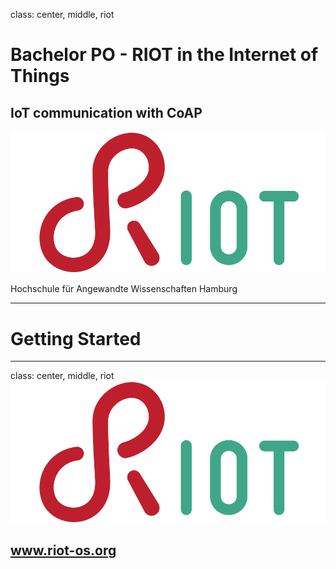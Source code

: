 class: center, middle, riot

# Bachelor PO - RIOT in the Internet of Things

## IoT communication with CoAP

![:scale 66%](img/riot.png)

Hochschule für Angewandte Wissenschaften Hamburg

---

# Getting Started


---

class: center, middle, riot
![:scale 100%](img/riot.png)
## www.riot-os.org

